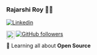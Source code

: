### Rajarshi Roy 🍺🍻

[![Linkedin](https://img.shields.io/badge/-LinkedIn-222222?style=flat-square&logo=Linkedin&logoColor=white&link=https://www.linkedin.com/in/engincan-veske-b4a75b145/)](https://www.linkedin.com/in/rajarshi-roy-0ab429133/)

[![GitHub followers](https://img.shields.io/github/followers/Royincog.svg?style=social&label=Follow&maxAge=2592000)](https://github.com/Royincog?tab=followers)
<a href="https:https://www.instagram.com/the_berserkk/">
  <img align="left" width="22px" src="https://cdn.jsdelivr.net/npm/simple-icons@v3/icons/instagram.svg" />
  
</a>



🌱 Learning all about **Open Source**
